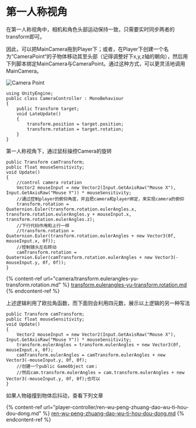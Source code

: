 # 第一人称视角

在第一人称视角中，相机和角色头部运动保持一致，只需要实时同步两者的transform即可。

因此，可以把MainCamera拖到Player下；或者，在Player下创建一个名为”CameraPoint“的子物体移动其至头部（记得调整好下x,y,z轴的朝向），然后用下列脚本绑定MainCamera与CameraPoint。通过这种方式，可以更灵活地调用MainCamera。

![Camera Point](.gitbook/assets/Unity\_MuKhcXoNWy.png)

```
using UnityEngine;
public class CameraController : MonoBehaviour
{
    public Transform target;
    void LateUpdate()
    {
        transform.position = target.position;
        transform.rotation = target.rotation;
    }
}
```

第一人称视角下，通过鼠标操控Camera的旋转

```
public Transform camTransform;
public float mouseSensitivity;
void Update()
{
    //control camera rotation
    Vector2 mouseInput = new Vector2(Input.GetAxisRaw("Mouse X"), Input.GetAxisRaw("Mouse Y")) * mouseSensitivity;
    //通过控制player的俯仰角度，并且把camera和player绑定，来实现camera的俯仰
    transform.rotation = Quaternion.Euler(transform.rotation.eulerAngles.x, transform.rotation.eulerAngles.y + mouseInput.x, transform.rotation.eulerAngles.z);
    //下行代码作用和上行一样
    //transform.rotation = Quaternion.Euler(transform.rotation.eulerAngles + new Vector3(0f, mouseInput.x, 0f));
    //控制镜头左右转动
    camTransform.rotation = Quaternion.Euler(camTransform.rotation.eulerAngles + new Vector3(-mouseInput.y, 0f, 0f));
}
```

{% content-ref url="camera/transform.eulerangles-yu-transform.rotation.md" %}
[transform.eulerangles-yu-transform.rotation.md](camera/transform.eulerangles-yu-transform.rotation.md)
{% endcontent-ref %}

上述逻辑利用了欧拉角函数，而下面则会利用四元数，展示以上逻辑的另一种写法

```
public Transform camTransform;
public float mouseSensitivity;
void Update()
{
    Vector2 mouseInput = new Vector2(Input.GetAxisRaw("Mouse X"), Input.GetAxisRaw("Mouse Y")) * mouseSensitivity;
    transform.eulerAngles = transform.eulerAngles + new Vector3(0f, mouseInput.x, 0f);
    camTransform.eulerAngles = camTransform.eulerAngles + new Vector3(-mouseInput.y, 0f, 0f);
    //创建一个public GameObject cam；
    //然后cam.transform.eulerAngles = cam.transform.eulerAngles + new Vector3(-mouseInput.y, 0f, 0f);也可以
}
```

如果人物碰撞到物体后抖动，查看下列文章

{% content-ref url="player-controller/ren-wu-peng-zhuang-dao-wu-ti-hou-dou-dong.md" %}
[ren-wu-peng-zhuang-dao-wu-ti-hou-dou-dong.md](player-controller/ren-wu-peng-zhuang-dao-wu-ti-hou-dou-dong.md)
{% endcontent-ref %}

